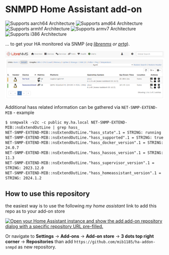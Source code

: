 # SNMPD Home Assistant add-on

![Supports aarch64 Architecture][aarch64-shield] ![Supports amd64 Architecture][amd64-shield] ![Supports armhf Architecture][armhf-shield] ![Supports armv7 Architecture][armv7-shield] ![Supports i386 Architecture][i386-shield]

... to get your HA monitored via SNMP (_eq [librenms](https://www.librenms.org/) or [prtg](https://www.paessler.com/de/prtg/prtg-network-monitor)_).

![example_librenms.png](example_librenms.png)

Additional hass related information can be gathered via `NET-SNMP-EXTEND-MIB` - example

```shell
$ snmpwalk -v2c -c public my.ha.local NET-SNMP-EXTEND-MIB::nsExtendOutLine | grep hass_
NET-SNMP-EXTEND-MIB::nsExtendOutLine."hass_state".1 = STRING: running
NET-SNMP-EXTEND-MIB::nsExtendOutLine."hass_supported".1 = STRING: true
NET-SNMP-EXTEND-MIB::nsExtendOutLine."hass_docker_version".1 = STRING: 24.0.7
NET-SNMP-EXTEND-MIB::nsExtendOutLine."hass_hassos_version".1 = STRING: 11.3
NET-SNMP-EXTEND-MIB::nsExtendOutLine."hass_supervisor_version".1 = STRING: 2023.12.0
NET-SNMP-EXTEND-MIB::nsExtendOutLine."hass_homeassistant_version".1 = STRING: 2024.1.2
```

## How to use this repository

the easiest way is to use the following *my home assistant* link to add this repo as to your add-on store

[![Open your Home Assistant instance and show the add add-on repository dialog with a specific repository URL pre-filled.](https://my.home-assistant.io/badges/supervisor_add_addon_repository.svg)](https://my.home-assistant.io/redirect/supervisor_add_addon_repository/?repository_url=https%3A%2F%2Fgithub.com%2Fmib1185%2Fha-addon-snmpd)

Or navigate to **Settings** -> **Add-ons** -> **Add-on store** -> **3 dots top right corner** -> **Repositories** than add `https://github.com/mib1185/ha-addon-snmpd` as new repository.


[aarch64-shield]: https://img.shields.io/badge/aarch64-yes-green.svg
[amd64-shield]: https://img.shields.io/badge/amd64-yes-green.svg
[armhf-shield]: https://img.shields.io/badge/armhf-yes-green.svg
[armv7-shield]: https://img.shields.io/badge/armv7-yes-green.svg
[i386-shield]: https://img.shields.io/badge/i386-yes-green.svg
